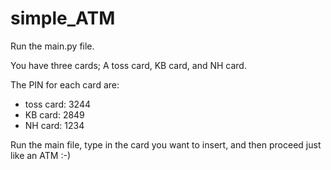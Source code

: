 # simple_ATM

Run the main.py file.

You have three cards; A toss card, KB card, and NH card.

The PIN for each card are:
- toss card: 3244
- KB card: 2849
- NH card: 1234

Run the main file, type in the card you want to insert, and then proceed just like an ATM :-)

